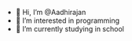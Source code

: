 - 👋 Hi, I’m @Aadhirajan
- 👀 I’m interested in programming
- 🌱 I’m currently studying in school

<!---
Aadhirajan/Aadhirajan is a ✨ special ✨ repository because its `README.md` (this file) appears on your GitHub profile.
You can click the Preview link to take a look at your changes.
--->
